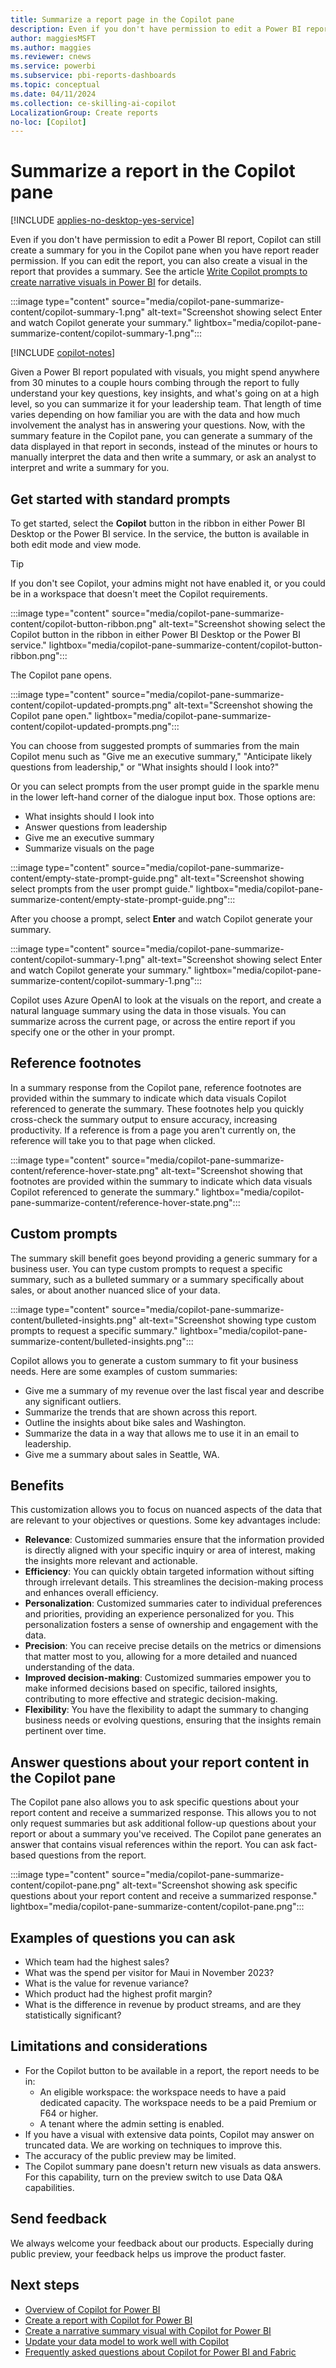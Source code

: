 ```yaml
---
title: Summarize a report page in the Copilot pane  
description: Even if you don't have permission to edit a Power BI report, Copilot can still create a summary for you in the Copilot pane.
author: maggiesMSFT
ms.author: maggies
ms.reviewer: cnews
ms.service: powerbi
ms.subservice: pbi-reports-dashboards
ms.topic: conceptual
ms.date: 04/11/2024
ms.collection: ce-skilling-ai-copilot
LocalizationGroup: Create reports
no-loc: [Copilot]
---
```


# Summarize a report in the Copilot pane  

[!INCLUDE [applies-no-desktop-yes-service](../includes/applies-no-desktop-yes-service.md)]

Even if you don't have permission to edit a Power BI report, Copilot can still create a summary for you in the Copilot pane when you have report reader permission. If you can edit the report, you can also create a visual in the report that provides a summary. See the article [Write Copilot prompts to create narrative visuals in Power BI](copilot-prompts-narratives.md) for details.

:::image type="content" source="media/copilot-pane-summarize-content/copilot-summary-1.png" alt-text="Screenshot showing select Enter and watch Copilot generate your summary." lightbox="media/copilot-pane-summarize-content/copilot-summary-1.png":::

[!INCLUDE [copilot-notes](../includes/copilot-notes.md)]

Given a Power BI report populated with visuals, you might spend anywhere from 30 minutes to a couple hours combing through the report to fully understand your key questions, key insights, and what's going on at a high level, so you can summarize it for your leadership team. That length of time varies depending on how familiar you are with the data and how much involvement the analyst has in answering your questions. Now, with the summary feature in the Copilot pane, you can generate a summary of the data displayed in that report in seconds, instead of the minutes or hours to manually interpret the data and then write a summary, or ask an analyst to interpret and write a summary for you.

## Get started with standard prompts

To get started, select the **Copilot** button in the ribbon in either Power BI Desktop or the Power BI service. In the service, the button is available in both edit mode and view mode.

> [!TIP]
> If you don't see Copilot, your admins might not have enabled it, or you could be in a workspace that doesn't meet the Copilot requirements. 
 
:::image type="content" source="media/copilot-pane-summarize-content/copilot-button-ribbon.png" alt-text="Screenshot showing select the Copilot button in the ribbon in either Power BI Desktop or the Power BI service." lightbox="media/copilot-pane-summarize-content/copilot-button-ribbon.png":::

The Copilot pane opens. 

:::image type="content" source="media/copilot-pane-summarize-content/copilot-updated-prompts.png" alt-text="Screenshot showing the Copilot pane open." lightbox="media/copilot-pane-summarize-content/copilot-updated-prompts.png":::
 
You can choose from suggested prompts of summaries from the main Copilot menu such as "Give me an executive summary," "Anticipate likely questions from leadership," or "What insights should I look into?"
 
Or you can select prompts from the user prompt guide in the sparkle menu in the lower left-hand corner of the dialogue input box. Those options are:

- What insights should I look into
- Answer questions from leadership
- Give me an executive summary
- Summarize visuals on the page

:::image type="content" source="media/copilot-pane-summarize-content/empty-state-prompt-guide.png" alt-text="Screenshot showing select prompts from the user prompt guide." lightbox="media/copilot-pane-summarize-content/empty-state-prompt-guide.png":::

After you choose a prompt, select **Enter** and watch Copilot generate your summary.
 
:::image type="content" source="media/copilot-pane-summarize-content/copilot-summary-1.png" alt-text="Screenshot showing select Enter and watch Copilot generate your summary." lightbox="media/copilot-pane-summarize-content/copilot-summary-1.png":::

Copilot uses Azure OpenAI to look at the visuals on the report, and create a natural language summary using the data in those visuals. You can summarize across the current page, or across the entire report if you specify one or the other in your prompt.

## Reference footnotes

In a summary response from the Copilot pane, reference footnotes are provided within the summary to indicate which data visuals Copilot referenced to generate the summary. These footnotes help you quickly cross-check the summary output to ensure accuracy, increasing productivity.  If a reference is from a page you aren't currently on, the reference will take you to that page when clicked.
 
:::image type="content" source="media/copilot-pane-summarize-content/reference-hover-state.png" alt-text="Screenshot showing that footnotes are provided within the summary to indicate which data visuals Copilot referenced to generate the summary." lightbox="media/copilot-pane-summarize-content/reference-hover-state.png":::

## Custom prompts

The summary skill benefit goes beyond providing a generic summary for a business user. You can type custom prompts to request a specific summary, such as a bulleted summary or a summary specifically about sales, or about another nuanced slice of your data. 
 
:::image type="content" source="media/copilot-pane-summarize-content/bulleted-insights.png" alt-text="Screenshot showing type custom prompts to request a specific summary." lightbox="media/copilot-pane-summarize-content/bulleted-insights.png":::

Copilot allows you to generate a custom summary to fit your business needs. Here are some examples of custom summaries:
 
- Give me a summary of my revenue over the last fiscal year and describe any significant outliers.
- Summarize the trends that are shown across this report.
- Outline the insights about bike sales and Washington.
- Summarize the data in a way that allows me to use it in an email to leadership.
- Give me a summary about sales in Seattle, WA.
 
## Benefits

This customization allows you to focus on nuanced aspects of the data that are relevant to your objectives or questions. Some key advantages include: 

- **Relevance**: Customized summaries ensure that the information provided is directly aligned with your specific inquiry or area of interest, making the insights more relevant and actionable. 
- **Efficiency**: You can quickly obtain targeted information without sifting through irrelevant details. This streamlines the decision-making process and enhances overall efficiency. 
- **Personalization**: Customized summaries cater to individual preferences and priorities, providing an experience personalized for you. This personalization fosters a sense of ownership and engagement with the data. 
- **Precision**: You can receive precise details on the metrics or dimensions that matter most to you, allowing for a more detailed and nuanced understanding of the data. 
- **Improved decision-making**: Customized summaries empower you to make informed decisions based on specific, tailored insights, contributing to more effective and strategic decision-making. 
- **Flexibility**: You have the flexibility to adapt the summary to changing business needs or evolving questions, ensuring that the insights remain pertinent over time. 

## Answer questions about your report content in the Copilot pane

The Copilot pane also allows you to ask specific questions about your report content and receive a summarized response. This allows you to not only request summaries but ask additional follow-up questions about your report or about a summary you've received. The Copilot pane generates an answer that contains visual references within the report. You can ask fact-based questions from the report.

:::image type="content" source="media/copilot-pane-summarize-content/copilot-pane.png" alt-text="Screenshot showing ask specific questions about your report content and receive a summarized response." lightbox="media/copilot-pane-summarize-content/copilot-pane.png":::

## Examples of questions you can ask 

- Which team had the highest sales?
- What was the spend per visitor for Maui in November 2023?
- What is the value for revenue variance?
- Which product had the highest profit margin? 
- What is the difference in revenue by product streams, and are they statistically significant?  

## Limitations and considerations

- For the Copilot button to be available in a report, the report needs to be in:
    - An eligible workspace: the workspace needs to have a paid dedicated capacity. The workspace needs to be a paid Premium or F64 or higher.
    - A tenant where the admin setting is enabled.
- If you have a visual with extensive data points, Copilot may answer on truncated data. We are working on techniques to improve this.
- The accuracy of the public preview may be limited.
- The Copilot summary pane doesn't return new visuals as data answers.  For this capability, turn on the preview switch to use Data Q&A capabilities. 


## Send feedback

We always welcome your feedback about our products. Especially during public preview, your feedback helps us improve the product faster.

## Next steps

- [Overview of Copilot for Power BI](copilot-introduction.md)
- [Create a report with Copilot for Power BI](copilot-create-report-service.md)
- [Create a narrative summary visual with Copilot for Power BI](copilot-create-narrative.md)
- [Update your data model to work well with Copilot](copilot-evaluate-data.md)
- [Frequently asked questions about Copilot for Power BI and Fabric](/fabric/get-started/copilot-faq-fabric)
